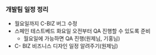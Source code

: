 ### 개발팀 일정 정리
- 월요일까지 C-BIZ 버그 수정
- 스페인 테스트베드 화요일 오전부터 QA 진행할 수 있도록 준비
	- 월요일에 가능하면 QA 진행(원제님, 기홍님)
- C- BIZ 비즈니스 디자인 일정 알려주기(원제님)
